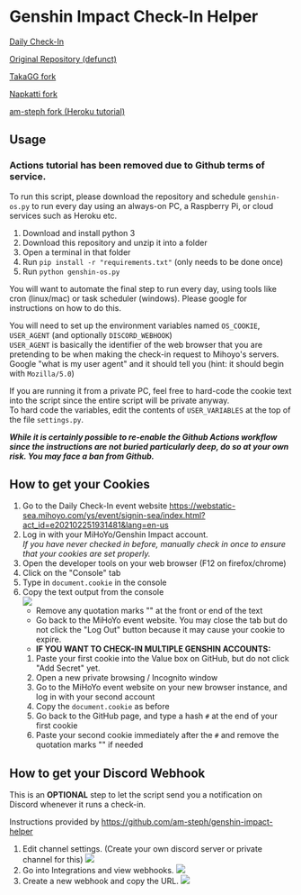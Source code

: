 # Genshin Impact Check-In Helper

[Daily Check-In](https://webstatic-sea.mihoyo.com/ys/event/signin-sea/index.html?act_id=e202102251931481&lang=en-us)

[Original Repository (defunct)](https://github.com/y1ndan/genshin-impact-helper)

[TakaGG fork](https://github.com/takagg/genshin-impact-helper)

[Napkatti fork](https://github.com/napkatti/genshin-impact-helper/)

[am-steph fork (Heroku tutorial)](https://github.com/am-steph/genshin-impact-helper/tree/heroku)

## Usage

### Actions tutorial has been removed due to Github terms of service.

To run this script, please download the repository and schedule `genshin-os.py` to run every day using an always-on PC, a Raspberry Pi, or cloud services such as Heroku etc.

1. Download and install python 3
2. Download this repository and unzip it into a folder
3. Open a terminal in that folder
4. Run `pip install -r "requirements.txt"` (only needs to be done once)
5. Run `python genshin-os.py`

You will want to automate the final step to run every day, using tools like cron (linux/mac) or task scheduler (windows). Please google for instructions on how to do this.

You will need to set up the environment variables named `OS_COOKIE`, `USER_AGENT` (and optionally `DISCORD_WEBHOOK`)  
`USER_AGENT` is basically the identifier of the web browser that you are pretending to be when making the check-in request to Mihoyo's servers.  
Google "what is my user agent" and it should tell you (hint: it should begin with `Mozilla/5.0`)

If you are running it from a private PC, feel free to hard-code the cookie text into the script since the entire script will be private anyway.  
To hard code the variables, edit the contents of `USER_VARIABLES` at the top of the file `settings.py`.

***While it is certainly possible to re-enable the Github Actions workflow since the instructions are not buried particularly deep, do so at your own risk. You may face a ban from Github.***

## How to get your Cookies

1. Go to the Daily Check-In event website https://webstatic-sea.mihoyo.com/ys/event/signin-sea/index.html?act_id=e202102251931481&lang=en-us
3. Log in with your MiHoYo/Genshin Impact account.  
   *If you have never checked in before, manually check in once to ensure that your cookies are set properly.*
4. Open the developer tools on your web browser (F12 on firefox/chrome)
5. Click on the "Console" tab
6. Type in `document.cookie` in the console
7. Copy the text output from the console  
   ![](https://imgur.com/eWP1OyO.png)
    - Remove any quotation marks "" at the front or end of the text 
    - Go back to the MiHoYo event website. You may close the tab but do not click the "Log Out" button because it may cause your cookie to expire.
    - **IF YOU WANT TO CHECK-IN MULTIPLE GENSHIN ACCOUNTS:**
    1. Paste your first cookie into the Value box on GitHub, but do not click "Add Secret" yet.
    2. Open a new private browsing / Incognito window
    3. Go to the MiHoYo event website on your new browser instance, and log in with your second account
    4. Copy the `document.cookie` as before
    5. Go back to the GitHub page, and type a hash `#` at the end of your first cookie
    6. Paste your second cookie immediately after the `#` and remove the quotation marks "" if needed
    
## How to get your Discord Webhook
This is an **OPTIONAL** step to let the script send you a notification on Discord whenever it runs a check-in.

Instructions provided by https://github.com/am-steph/genshin-impact-helper
1. Edit channel settings. (Create your own discord server or private channel for this)
   ![](https://i.imgur.com/Q0KFNzv.png)
2. Go into Integrations and view webhooks.
   ![](https://i.imgur.com/Z4pfACE.png)
3. Create a new webhook and copy the URL.
   ![](https://i.imgur.com/b3ZL3m3.png)
